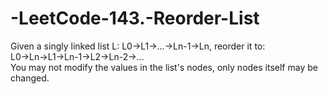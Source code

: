 # -LeetCode-143.-Reorder-List
Given a singly linked list L: L0→L1→…→Ln-1→Ln, reorder it to: L0→Ln→L1→Ln-1→L2→Ln-2→…  
You may not modify the values in the list's nodes, only nodes itself may be changed.
